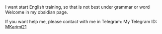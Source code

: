 
I want start English training, so that is not best under grammar or word
Welcome in my obsidian page.

If you want help me, please contact with me in Telegram:
	My Telegram ID: [MKarimi21](https://t.me/mkarimi21)


